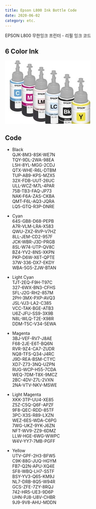 ```yaml
---
title: Epson L800 Ink Bottle Code 
date: 2020-06-02
category: etc.
---
```


EPSON L800 무한잉크 프린터 - 리필 잉크 코드

## 6 Color Ink

![6colorink](/img/ink.jpg)

## Code

* Black   
QJK-8M3-8SK-WE7N   
TQY-9DL-2WA-98EA   
L5H-8YL-MGG-2CDJ   
QTX-WHE-R6L-DTBM   
TUP-AB9-KPS-MZX5   
32X-FDB-UUT-26UC   
ULL-WCZ-M7L-4PAR   
75B-TB3-FAQ-JP73   
NAK-F6A-ZAS-CKBA   
QMT-F6L-AQ3-JQRA   
LQ5-GTQ-R3P-DNRE   

* Cyan   
64S-GB8-D68-PEPB   
A7R-VLM-LRA-X583   
QWU-ZXZ-RVP-V7HZ   
8LL-JEM-CD2-957F   
JCK-WBR-J3D-PRGB   
8SL-W74-UTP-QV8C   
BZ4-YV2-8NS-XKPN   
PKP-D6W-X6T-QPTE   
37W-336-DX7-EKDY   
WBA-5G5-ZJW-BTAN   

* Light Cyan   
TJT-2EQ-F9H-T97C   
327-6WX-BN3-CFHS   
SFL-J2G-RH2-857M   
2PH-3MX-PXP-AVQ3   
JSL-VJ3-LA2-C385   
VCC-TAK-BGE-ATB3   
U6Z-JFU-SS9-3X9B   
N8L-WLQ-T2E-X98R   
DDM-T5C-V34-5EWA   

* Magenta   
3BJ-VEF-RV7-J8AE   
F68-2JE-E6T-BQ6N   
RVR-9Z4-CA7-ZUDR   
NQ8-TFS-Q34-J4RC   
J9D-REA-BSM-CTYC   
XD7-Z73-3NQ-UZPN   
RUG-WCP-H55-7CDA   
WEQ-7DM-T8X-9MCZ   
2BC-4DV-Z7L-2VXN   
2NA-VTV-NKV-MSWE   

* Light Magenta   
XKK-3TP-UU4-XE85   
Z5Z-C5Q-Q6F-APZF   
9F8-QEC-RDD-85TF   
3PC-X3S-R89-LXZN   
WEZ-6ES-WDA-C6PG   
7WG-UKZ-9YK-J6ZN   
NFT-WV9-ZZ9-6DMZ   
LLW-HGE-6WG-WWPC   
W4V-YY7-7MB-PGFF   

* Yellow   
UTV-GPF-2H3-BFW5   
C9K-88G-JUQ-HGYM   
FB7-Q2N-APU-XQ4E   
SF8-WBQ-LH7-S5TF   
BSY-YV3-Q65-KM9J   
NL7-DRB-8Q5-W94R    
GCS-ZFE-7ZY-8RQJ   
742-HR5-UE3-9D6P   
UHN-PJ8-U8V-CHBR   
9J9-9V8-AHU-MDDN   
